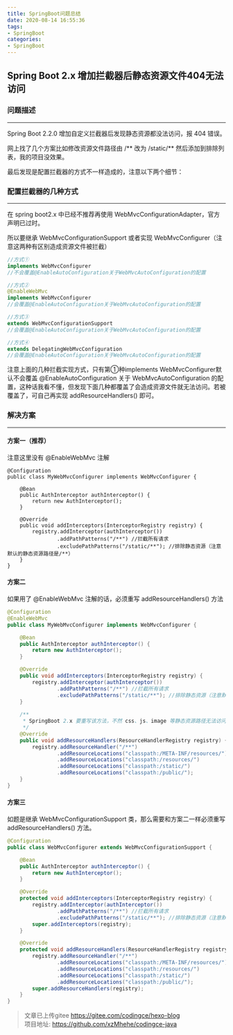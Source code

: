 ```yaml
---
title: SpringBoot问题总结
date: 2020-08-14 16:55:36
tags:
- SpringBoot
categories: 
- SpringBoot
---
```


## Spring Boot 2.x 增加拦截器后静态资源文件404无法访问
### 问题描述
---
Spring Boot 2.2.0 增加自定义拦截器后发现静态资源都没法访问，报 404 错误。

网上找了几个方案比如修改资源文件路径由 /** 改为 /static/** 然后添加到排除列表，我的项目没效果。

最后发现是配置拦截器的方式不一样造成的，注意以下两个细节：
### 配置拦截器的几种方式
---
在 spring boot2.x 中已经不推荐再使用 WebMvcConfigurationAdapter，官方声明已过时。

所以要继承 WebMvcConfigurationSupport 或者实现 WebMvcConfigurer（注意这两种有区别造成资源文件被拦截）
```java
//方式①
implements WebMvcConfigurer 
//不会覆盖@EnableAutoConfiguration关于WebMvcAutoConfiguration的配置

//方式②
@EnableWebMvc
implements WebMvcConfigurer 
//会覆盖@EnableAutoConfiguration关于WebMvcAutoConfiguration的配置

//方式③
extends WebMvcConfigurationSupport 
//会覆盖@EnableAutoConfiguration关于WebMvcAutoConfiguration的配置

//方式④
extends DelegatingWebMvcConfiguration 
//会覆盖@EnableAutoConfiguration关于WebMvcAutoConfiguration的配置
```

注意上面的几种拦截实现方式，只有第①种implements WebMvcConfigurer默认不会覆盖 @EnableAutoConfiguration 关于 WebMvcAutoConfiguration 的配置，这种话我看不懂，但发现下面几种都覆盖了会造成资源文件就无法访问。若被覆盖了，可自己再实现 addResourceHandlers() 即可。

### 解决方案
---
#### 方案一（推荐）
注意这里没有 @EnableWebMvc 注解
```
@Configuration
public class MyWebMvcConfigurer implements WebMvcConfigurer {

    @Bean
    public AuthInterceptor authInterceptor() {
        return new AuthInterceptor();
    }

    @Override
    public void addInterceptors(InterceptorRegistry registry) {
        registry.addInterceptor(authInterceptor())
                .addPathPatterns("/**") //拦截所有请求
                .excludePathPatterns("/static/**"); //排除静态资源（注意默认的静态资源路径是/**）
    }
}
```

#### 方案二
如果用了 @EnableWebMvc 注解的话，必须重写 addResourceHandlers() 方法
```java
@Configuration
@EnableWebMvc
public class MyWebMvcConfigurer implements WebMvcConfigurer {

    @Bean
    public AuthInterceptor authInterceptor() {
        return new AuthInterceptor();
    }

    @Override
    public void addInterceptors(InterceptorRegistry registry) {
        registry.addInterceptor(authInterceptor())
                .addPathPatterns("/**") //拦截所有请求
                .excludePathPatterns("/static/**"); //排除静态资源（注意默认的静态资源路径是/**）
    }
    
    /**
     * SpringBoot 2.x 要重写该方法，不然 css、js、image 等静态资源路径无法访问
     */
    @Override
    public void addResourceHandlers(ResourceHandlerRegistry registry) {
        registry.addResourceHandler("/**")
                .addResourceLocations("classpath:/META-INF/resources/")
                .addResourceLocations("classpath:/resources/")
                .addResourceLocations("classpath:/static/")
                .addResourceLocations("classpath:/public/");
    }
}
```
#### 方案三
如题是继承 WebMvcConfigurationSupport 类，那么需要和方案二一样必须重写 addResourceHandlers() 方法。
```java
@Configuration
public class WebMvcConfigurer extends WebMvcConfigurationSupport {

    @Bean
    public AuthInterceptor authInterceptor() {
        return new AuthInterceptor();
    }

    @Override
    protected void addInterceptors(InterceptorRegistry registry) {
        registry.addInterceptor(authInterceptor())
                .addPathPatterns("/**") //拦截所有请求
                .excludePathPatterns("/static/**"); //排除静态资源（注意默认的静态资源路径是/**）
        super.addInterceptors(registry);
    }

    @Override
    protected void addResourceHandlers(ResourceHandlerRegistry registry) {
        registry.addResourceHandler("/**")
                .addResourceLocations("classpath:/META-INF/resources/")
                .addResourceLocations("classpath:/resources/")
                .addResourceLocations("classpath:/static/")
                .addResourceLocations("classpath:/public/");
        super.addResourceHandlers(registry);
    }
}
```


>文章已上传gitee https://gitee.com/codingce/hexo-blog   
>项目地址: https://github.com/xzMhehe/codingce-java